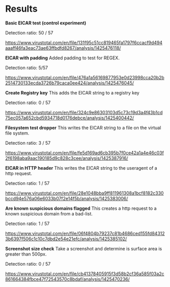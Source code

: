# Results

**Basic EICAR test (control experiment)**

Detection ratio: 50 / 57 

https://www.virustotal.com/en/file/131f95c51cc819465fa1797f6ccacf9d494aaaff46fa3eac73ae63ffbdfd8267/analysis/1425476118/

**EICAR with padding**
Added padding to test for REGEX.

Detection ratio: 5/57 

https://www.virustotal.com/en/file/476a1a56169877953e0d23998cca20b2b2514730133ecda3726b79caca0ee424/analysis/1425476045/

**Create Registry key**
This adds the EICAR string to a registry key

Detection ratio: 0 / 57 

https://www.virustotal.com/en/file/324c9e86303103d5c73c19d3a4f43b1cd75ec057a652cbd5934718d0176debce/analysis/1425400442/

**Filesystem test dropper**
This writes the EICAR string to a file on the virtual file system.

Detection ratio: 3 / 57 

https://www.virustotal.com/en/file/fe5d169ad6cb395b7f0ce42a1a4e46c03f2f6198aba9aac190185d9c828c3cee/analysis/1425387916/

**EICAR in HTTP header**
This writes the EICAR string to the useragent of a http request.

Detection ratio: 1 / 57

https://www.virustotal.com/en/file/28e1048bba9ff811961308a1bcf8182c330bccd94e576a06e6033b07f2e14f5b/analysis/1425383006/

**Are known suspicious domains flagged**
This creates a http request to a known suspicious domain from a bad-list.

Detection ratio: 1 / 57

https://www.virustotal.com/en/file/06f4804b79237c81b4686ced155fd843123b6397f506c1c10c7dbd2e54e21efc/analysis/1425385102/

**Screenshot size check**
Take a screenshot and determine is surface area is greater than 500px.

Detection ratio: 0 / 57

https://www.virustotal.com/en/file/cb41378405915f3d58b2cf36a585f03a2c861664384fbce47f72543570c8bdaf/analysis/1425470236/

